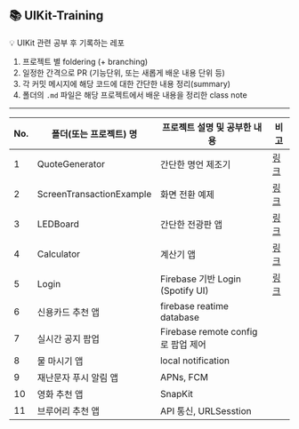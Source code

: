 ## 📚 UIKit-Training

💡 UIKit 관련 공부 후 기록하는 레포


1. 프로젝트 별 foldering (+ branching) 
2. 일정한 간격으로 PR (기능단위, 또는 새롭게 배운 내용 단위 등)
3. 각 커밋 메시지에 해당 코드에 대한 간단한 내용 정리(summary)
4. 폴더의 `.md` 파일은 해당 프로젝트에서 배운 내용을 정리한 class note 

---

|No.|폴더(또는 프로젝트) 명 | 프로젝트 설명 및 공부한 내용|비고|
|------|---|---|---|
|1|QuoteGenerator|간단한 명언 제조기|[링크](https://github.com/doitduri/UIKit-Training/tree/main/QuoteGenerator) |
|2|ScreenTransactionExample|화면 전환 예제 |[링크](https://github.com/doitduri/UIKit-Training/tree/main/ScreenTransactionExample) |
|3|LEDBoard|간단한 전광판 앱|[링크](https://github.com/doitduri/UIKit-Training/tree/main/LEDBoard) |
|4|Calculator|계산기 앱|[링크](https://github.com/doitduri/UIKit-Training/tree/main/Calculator)|
|5|Login |Firebase 기반 Login (Spotify UI)|[링크](https://github.com/doitduri/UIKit-Training/pull/4#issue-738356267) |
|6|신용카드 추천 앱|firebase reatime database ||[링크](https://github.com/doitduri/UIKit-Training/tree/main/CreditCardList)|
|7|실시간 공지 팝업 |Firebase remote config로 팝업 제어 | |
|8|물 마시기 앱 |local notification | |
|9|재난문자 푸시 알림 앱 |APNs, FCM | |
|10|영화 추천 앱 |SnapKit | |
|11|브루어리 추천 앱 |API 통신, URLSesstion| |

